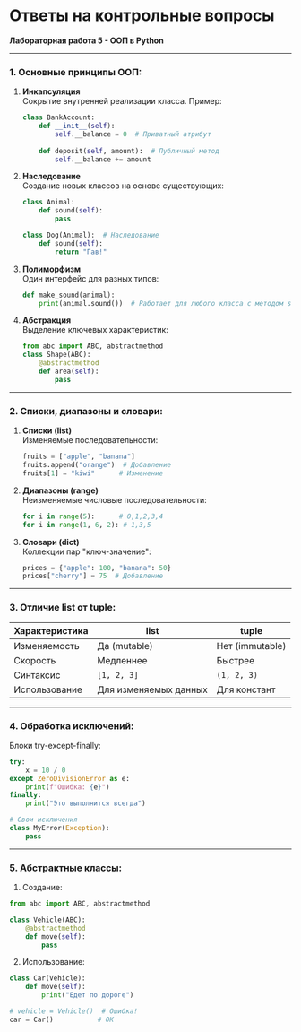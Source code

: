 # Ответы на контрольные вопросы
**Лабораторная работа 5 - ООП в Python**

---

### 1. Основные принципы ООП:

1. **Инкапсуляция**  
   Сокрытие внутренней реализации класса. Пример:
   ```python
   class BankAccount:
       def __init__(self):
           self.__balance = 0  # Приватный атрибут
       
       def deposit(self, amount):  # Публичный метод
           self.__balance += amount
   ```

2. **Наследование**  
   Создание новых классов на основе существующих:
   ```python
   class Animal:
       def sound(self):
           pass

   class Dog(Animal):  # Наследование
       def sound(self):
           return "Гав!"
   ```

3. **Полиморфизм**  
   Один интерфейс для разных типов:
   ```python
   def make_sound(animal):
       print(animal.sound())  # Работает для любого класса с методом sound()
   ```

4. **Абстракция**  
   Выделение ключевых характеристик:
   ```python
   from abc import ABC, abstractmethod
   class Shape(ABC):
       @abstractmethod
       def area(self):
           pass
   ```

---

### 2. Списки, диапазоны и словари:

1. **Списки (list)**  
   Изменяемые последовательности:
   ```python
   fruits = ["apple", "banana"]
   fruits.append("orange")  # Добавление
   fruits[1] = "kiwi"      # Изменение
   ```

2. **Диапазоны (range)**  
   Неизменяемые числовые последовательности:
   ```python
   for i in range(5):      # 0,1,2,3,4
   for i in range(1, 6, 2): # 1,3,5
   ```

3. **Словари (dict)**  
   Коллекции пар "ключ-значение":
   ```python
   prices = {"apple": 100, "banana": 50}
   prices["cherry"] = 75  # Добавление
   ```

---

### 3. Отличие list от tuple:

| Характеристика | list          | tuple         |
|----------------|---------------|---------------|
| Изменяемость   | Да (mutable)  | Нет (immutable) |
| Скорость       | Медленнее     | Быстрее       |
| Синтаксис      | `[1, 2, 3]`   | `(1, 2, 3)`   |
| Использование  | Для изменяемых данных | Для констант |

---

### 4. Обработка исключений:

Блоки try-except-finally:
```python
try:
    x = 10 / 0
except ZeroDivisionError as e:
    print(f"Ошибка: {e}")
finally:
    print("Это выполнится всегда")

# Свои исключения
class MyError(Exception):
    pass
```

---

### 5. Абстрактные классы:

1. Создание:
```python
from abc import ABC, abstractmethod

class Vehicle(ABC):
    @abstractmethod
    def move(self):
        pass
```

2. Использование:
```python
class Car(Vehicle):
    def move(self):
        print("Едет по дороге")

# vehicle = Vehicle()  # Ошибка!
car = Car()           # OK
```